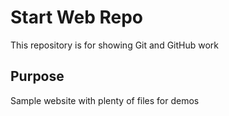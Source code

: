 # Start Web Repo

This repository is for showing Git and GitHub work

## Purpose

Sample website with plenty of files for demos